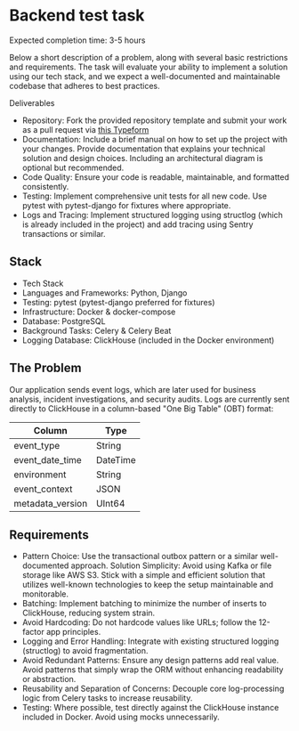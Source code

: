 # Backend test task

Expected completion time: 3-5 hours

Below a short description of a problem, along with several basic restrictions and requirements. The task will evaluate your ability to implement a solution using our tech stack, and we expect a well-documented and maintainable codebase that adheres to best practices.

Deliverables
- Repository: Fork the provided repository template and submit your work as a pull request via [this Typeform](https://hiretechfast.typeform.com/to/QZ55qiDi)
- Documentation: Include a brief manual on how to set up the project with your changes. Provide documentation that explains your technical solution and design choices. Including an architectural diagram is optional but recommended.
- Code Quality: Ensure your code is readable, maintainable, and formatted consistently.
- Testing: Implement comprehensive unit tests for all new code. Use pytest with pytest-django for fixtures where appropriate.
- Logs and Tracing: Implement structured logging using structlog (which is already included in the project) and add tracing using Sentry transactions or similar.


## Stack

- Tech Stack
- Languages and Frameworks: Python, Django
- Testing: pytest (pytest-django preferred for fixtures)
- Infrastructure: Docker & docker-compose
- Database: PostgreSQL
- Background Tasks: Celery & Celery Beat
- Logging Database: ClickHouse (included in the Docker environment)

## The Problem
Our application sends event logs, which are later used for business analysis, incident investigations, and security audits. Logs are currently sent directly to ClickHouse in a column-based "One Big Table" (OBT) format:

| Column           | Type     |
|------------------|----------|
| event_type       | String   |
| event_date_time  | DateTime |
| environment      | String   |
| event_context    | JSON     |
| metadata_version | UInt64   |


## Requirements
- Pattern Choice: Use the transactional outbox pattern or a similar well-documented approach.
Solution Simplicity: Avoid using Kafka or file storage like AWS S3. Stick with a simple and efficient solution that utilizes well-known technologies to keep the setup maintainable and monitorable.
- Batching: Implement batching to minimize the number of inserts to ClickHouse, reducing system strain.
- Avoid Hardcoding: Do not hardcode values like URLs; follow the 12-factor app principles.
- Logging and Error Handling: Integrate with existing structured logging (structlog) to avoid fragmentation.
- Avoid Redundant Patterns: Ensure any design patterns add real value. Avoid patterns that simply wrap the ORM without enhancing readability or abstraction.
- Reusability and Separation of Concerns: Decouple core log-processing logic from Celery tasks to increase reusability.
- Testing: Where possible, test directly against the ClickHouse instance included in Docker. Avoid using mocks unnecessarily.
